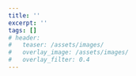 ```yaml
---
title: ''
excerpt: ''
tags: []
# header:
#   teaser: /assets/images/
#   overlay_image: /assets/images/
#   overlay_filter: 0.4
---
```


